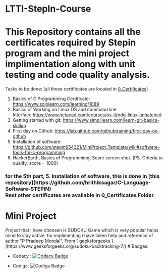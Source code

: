 # LTTI-StepIn-Course
<h1> This Repository contains all the certificates required by Stepin program and the mini project implimentation along with unit testing and code quality analysis. <br></h1>

Tasks to be done: (all these certificates are located in [0_Certificates](https://github.com/hrithiksagar/M1_Sudoku/tree/main/0_Certificates)) <br>
1. Basics of C Programming Certificate: https://www.sololearn.com/learning/1089
2. Basics of Working on Linux OS and command line Interface:https://www.netacad.com/courses/os-it/ndg-linux-unhatched
3. Getting started with git: https://www.simplilearn.com/learn-git-basics-skillup
4. First day on Github: https://lab.github.com/githubtraining/first-day-on-github
5. Installation of software: https://github.com/stepin654321/MiniProject_Template/wiki#software-tools-for-c-programming
6. HackerEarth, Basics of Programming, Score screen shot. (PS. Criteria to qualify, score = 1000)

<h3> for the 5th part, 5. Installation of software, this is done in [this repository](https://github.com/hrithiksagar/C-Language-Software-STEPIN)
 <br> Rest other certificates are available in 0_Certificates Folder

 
<h1> Mini Project</h1>
Project that i have choosen is SUDOKU Game which is very popular helps mind to stay active. 
for implimenting i have taken help and reference of author "P Pradeep Mondal", From [ geeksforgeeks ](https://www.geeksforgeeks.org/sudoku-backtracking-7/)
# Badges:
 
* Codacy : [![Codacy Badge](https://app.codacy.com/project/badge/Grade/274967bb369c446893ea223bdae965fa)](https://www.codacy.com/gh/hrithiksagar/M1_Sudoku/dashboard?utm_source=github.com&amp;utm_medium=referral&amp;utm_content=hrithiksagar/M1_Sudoku&amp;utm_campaign=Badge_Grade)

* Codiga: ![Codiga Badge](https://api.codiga.io/project/32088/score/svg)
